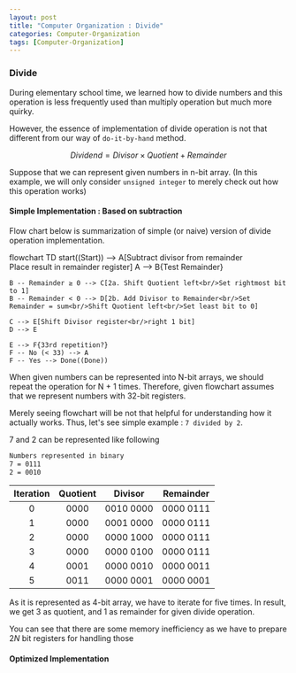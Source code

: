 ```yaml
---
layout: post
title: "Computer Organization : Divide"
categories: Computer-Organization
tags: [Computer-Organization]
---
```

### Divide
During elementary school time, we learned how to divide numbers and this operation is less frequently used than multiply operation but much more quirky.

However, the essence of implementation of divide operation is not that different from our way of `do-it-by-hand` method.

$$Dividend=Divisor\times Quotient+Remainder$$

Suppose that we can represent given numbers in n-bit array. 
(In this example, we will only consider `unsigned integer` to merely check out how this operation works)

#### Simple Implementation : Based on subtraction
Flow chart below is summarization of simple (or naive) version of divide operation implementation.

<div class="mermaid">
flowchart TD
    start((Start)) --> A[Subtract divisor from remainder<br/>Place result in remainder register]
    A --> B{Test Remainder}
    
    B -- Remainder ≥ 0 --> C[2a. Shift Quotient left<br/>Set rightmost bit to 1]
    B -- Remainder < 0 --> D[2b. Add Divisor to Remainder<br/>Set Remainder = sum<br/>Shift Quotient left<br/>Set least bit to 0]
    
    C --> E[Shift Divisor register<br/>right 1 bit]
    D --> E
    
    E --> F{33rd repetition?}
    F -- No (< 33) --> A
    F -- Yes --> Done((Done))
</div>

When given numbers can be represented into N-bit arrays, we should repeat the operation for N + 1 times. Therefore, given flowchart assumes that we represent numbers with 32-bit registers.

Merely seeing flowchart will be not that helpful for understanding how it actually works.
Thus, let's see simple example : `7 divided by 2`.

7 and 2 can be represented like following

```markdown
Numbers represented in binary
7 = 0111
2 = 0010
```

| Iteration | Quotient |  Divisor  | Remainder |
| :-------: | :------: | :-------: | :-------: |
|     0     |   0000   | 0010 0000 | 0000 0111 |
|     1     |   0000   | 0001 0000 | 0000 0111 |
|     2     |   0000   | 0000 1000 | 0000 0111 |
|     3     |   0000   | 0000 0100 | 0000 0111 |
|     4     |   0001   | 0000 0010 | 0000 0011 |
|     5     |   0011   | 0000 0001 | 0000 0001 |

As it is represented as 4-bit array, we have to iterate for five times. In result, we get 3 as quotient, and 1 as remainder for given divide operation.

You can see that there are some memory inefficiency as we have to prepare $2N$ bit registers for handling those

#### Optimized Implementation
